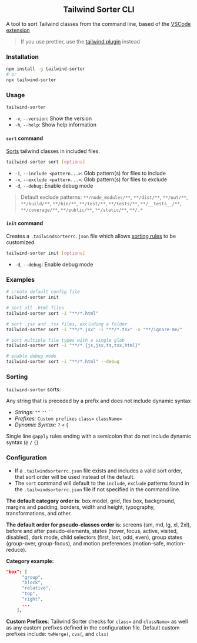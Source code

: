 <div align="center">
<h2>Tailwind Sorter CLI</h2>
</div>

A tool to sort Tailwind classes from the command line, based of the [VSCode extension](https://marketplace.visualstudio.com/items?itemName=dejmedus.tailwind-sorter)

> If you use prettier, use the [tailwind plugin](https://tailwindcss.com/blog/automatic-class-sorting-with-prettier) instead

### Installation

```bash
npm install -g tailwind-sorter
# or
npx tailwind-sorter
```

### Usage

```bash
tailwind-sorter
```
- `-v`, `--version`: Show the version 
- `-h`, `--help`: Show help information

#### `sort` command

[Sorts](#sorting) tailwind classes in included files.

```bash
tailwind-sorter sort [options]
```
- `-i`, `--include <pattern...>`: Glob pattern(s) for files to include
- `-x`, `--exclude <pattern...>`: Glob pattern(s) for files to exclude
- `-d`, `--debug`: Enable debug mode

> Default exclude patterns: `**/node_modules/**`, `**/dist/**`, `**/out/**`, `**/build/**`, `**/bin/**`, `**/test/**`, `**/tests/**`, `**/__tests__/**`, `**/coverage/**`, `**/public/**`, `**/static/**`, `**/.*`


#### `init` command

Creates a `.tailwindsorterrc.json` file which allows [sorting rules](#configuration) to be customized.

```bash
tailwind-sorter init [options]
```

- `-d`, `--debug`: Enable debug mode

### Examples

```bash
# create default config file
tailwind-sorter init

# sort all .html files
tailwind-sorter sort -i "**/*.html"

# sort .jsx and .tsx files, excluding a folder
tailwind-sorter sort -i "**/*.jsx" -i "**/*.tsx" -x "**/ignore-me/"

# sort multiple file types with a single glob
tailwind-sorter sort -i "**/*.{js,jsx,ts,tsx,html}"

# enable debug mode
tailwind-sorter sort -i "**/*.html" --debug
```

### Sorting

`tailwind-sorter` sorts:

Any string that is preceded by a prefix and does not include dynamic syntax
   
  - *Strings:* `""` `''` ` `` `
  - *Prefixes:* `Custom prefixes` `class=`  `className=`
  - *Dynamic Syntax:* `?` `<` `{`

Single line `@apply` rules ending with a semicolon that do not include dynamic syntax (`@` `/` `{`)


### Configuration

- If a `.tailwindsorterrc.json` file exists and includes a valid sort order, that sort order will be used instead of the default.
- The `sort` command will default to the `include`, `exclude` patterns found in the `.tailwindsorterrc.json` file if not specified in the command line. 

**The default category order is**: box model, grid, flex box, background, margins and padding, borders, width and height, typography, transformations, and other.

**The default order for pseudo-classes order is**: screens (sm, md, lg, xl, 2xl), before and after pseudo-elements, states (hover, focus, active, visited, disabled), dark mode, child selectors (first, last, odd, even), group states (group-over, group-focus), and motion preferences (motion-safe, motion-reduce).

**Category example:**

```json
"box": [
      "group",
      "block",
      "relative",
      "top",
      "right",
      ...
    ],
```

**Custom Prefixes**: Tailwind Sorter checks for `class=` and `className=` as well as any custom prefixes defined in the configuration file. Default custom prefixes include: `twMerge(`, `cva(`, and `clsx(`
